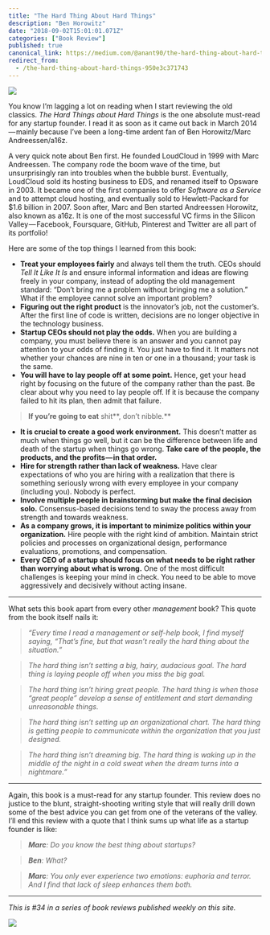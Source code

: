 ```yaml
---
title: "The Hard Thing About Hard Things"
description: "Ben Horowitz"
date: "2018-09-02T15:01:01.071Z"
categories: ["Book Review"]
published: true
canonical_link: https://medium.com/@anant90/the-hard-thing-about-hard-things-950e3c371743
redirect_from:
  - /the-hard-thing-about-hard-things-950e3c371743
---
```


![](/assets/blog/the-hard-thing-about-hard-things/asset-1.jpeg)

You know I’m lagging a lot on reading when I start reviewing the old classics. _The Hard Things about Hard Things_ is the one absolute must-read for any startup founder. I read it as soon as it came out back in March 2014 — mainly because I’ve been a long-time ardent fan of Ben Horowitz/Marc Andreessen/a16z.

A very quick note about Ben first. He founded LoudCloud in 1999 with Marc Andreessen. The company rode the boom wave of the time, but unsurprisingly ran into troubles when the bubble burst. Eventually, LoudCloud sold its hosting business to EDS, and renamed itself to Opsware in 2003. It became one of the first companies to offer _Software as a Service_ and to attempt cloud hosting, and eventually sold to Hewlett-Packard for $1.6 billion in 2007. Soon after, Marc and Ben started Andreessen Horowitz, also known as a16z. It is one of the most successful VC firms in the Silicon Valley — Facebook, Foursquare, GitHub, Pinterest and Twitter are all part of its portfolio!

Here are some of the top things I learned from this book:

- **Treat your employees fairly** and always tell them the truth. CEOs should _Tell It Like It Is_ and ensure informal information and ideas are flowing freely in your company, instead of adopting the old management standard: “Don’t bring me a problem without bringing me a solution.” What if the employee cannot solve an important problem?
- **Figuring out the right product** is the innovator’s job, not the customer’s. After the first line of code is written, decisions are no longer objective in the technology business.
- **Startup CEOs should not play the odds.** When you are building a company, you must believe there is an answer and you cannot pay attention to your odds of finding it. You just have to find it. It matters not whether your chances are nine in ten or one in a thousand; your task is the same.
- **You will have to lay people off at some point.** Hence, get your head right by focusing on the future of the company rather than the past. Be clear about why you need to lay people off. If it is because the company failed to hit its plan, then admit that failure.

> **If you’re going to eat** shit**, don’t nibble.**

- **It is crucial to create a good work environment.** This doesn’t matter as much when things go well, but it can be the difference between life and death of the startup when things go wrong. **Take care of the people, the products, and the profits — in that order.**
- **Hire for strength rather than lack of weakness.** Have clear expectations of who you are hiring with a realization that there is something seriously wrong with every employee in your company (including you). Nobody is perfect.
- **Involve multiple people in brainstorming but make the final decision solo.** Consensus-based decisions tend to sway the process away from strength and towards weakness.
- **As a company grows, it is important to minimize politics within your organization.** Hire people with the right kind of ambition. Maintain strict policies and processes on organizational design, performance evaluations, promotions, and compensation.
- **Every CEO of a startup should focus on what needs to be right rather than worrying about what is wrong.** One of the most difficult challenges is keeping your mind in check. You need to be able to move aggressively and decisively without acting insane.

---

What sets this book apart from every other _management_ book? This quote from the book itself nails it:

> _“Every time I read a management or self-help book, I find myself saying, “That’s fine, but that wasn’t really the hard thing about the situation.”_

> _The hard thing isn’t setting a big, hairy, audacious goal. The hard thing is laying people off when you miss the big goal._

> _The hard thing isn’t hiring great people. The hard thing is when those “great people” develop a sense of entitlement and start demanding unreasonable things._

> _The hard thing isn’t setting up an organizational chart. The hard thing is getting people to communicate within the organization that you just designed._

> _The hard thing isn’t dreaming big. The hard thing is waking up in the middle of the night in a cold sweat when the dream turns into a nightmare.”_

---

Again, this book is a must-read for any startup founder. This review does no justice to the blunt, straight-shooting writing style that will really drill down some of the best advice you can get from one of the veterans of the valley. I’ll end this review with a quote that I think sums up what life as a startup founder is like:

> **_Marc_**_: Do you know the best thing about startups?_

> **_Ben_**_: What?_

> **_Marc_**_: You only ever experience two emotions: euphoria and terror. And I find that lack of sleep enhances them both._

---

_This is #34 in a series of book reviews published weekly on this site._

![](/assets/blog/the-hard-thing-about-hard-things/asset-2.jpeg)

